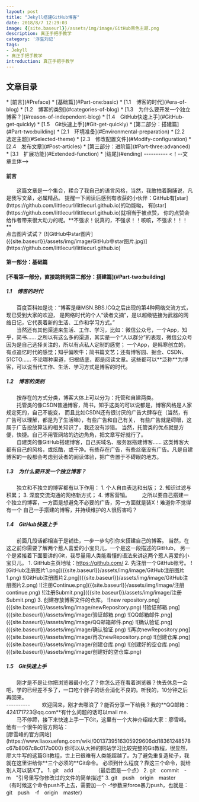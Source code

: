```yaml
---
layout: post
title: "Jekyll搭建GitHub博客"
date: 2018/8/7 12:29:03  
image: {{site.baseurl}}/assets/img/image/GitHub黑色主题.png
description: 真正手把手教学
category: '浮生刘记'
tags:
- Jekyll
- 真正手把手教学
introduction: 真正手把手教学
---
```

<h2>文章目录</h2>
* [前言](#Preface)
* [基础篇](#Part-one:basic)
    * [1.1 博客的时代](#era-of-blog)
	* [1.2 博客的类别](#categories-of-blog)
	* [1.3 为什么要开发一个独立博客？](#reason-of-independent-blog)
	* [1.4 GitHub快速上手](#GitHub-get-quickly)
	* [1.5 Git快速上手](#Git-get-quickly)
* [第二部分：搭建篇](#Part-two:building)
	* [2.1 环境准备](#Environmental-preparation)
	* [2.2 选定主题](#Selected-theme)
	* [2.3 修改配置文件](#Modify-configuration)
	* [2.4 发布文章](#Post-articles)
* [第三部分：进阶篇](#Part-three:advanced)
	* [3.1 扩展功能](#Extended-function)
* [结尾](#ending)
----------
<！--文章主体-->
	<div id="Preface">
		<h4>前言</h4>
	</div>
&emsp;&emsp;这篇文章是一个集合，糅合了我自己的语言风格，当然，我敢拍着胸脯说，凡是我写文章，必属精品。
提醒一下阅读后感到有收获的小伙伴：GitHub有[star](https://github.com/littlecurl/littlecurl.github.io)的功能呦，
有[star](https://github.com/littlecurl/littlecurl.github.io)就相当于被点赞，
你的点赞会给作者带来很大动力的呢。**不强求！说真的，不强求！！咳咳，不强求！！！**
<br /> 
点击图片试试？
[![GitHub中star图片]({{site.baseurl}}/assets/img/image/GitHub中star图片.jpg)](https://github.com/littlecurl/littlecurl.github.io)
<br /> 
<div id="Part-one:basic"></div>
<h4>第一部分：基础篇</h4>	
<h4>[不看第一部分，直接跳转到第二部分：搭建篇](#Part-two:building)</h4>
<div name="era-of-blog"></div>
<h5>1.1&emsp;博客的时代</h5>
&emsp;&emsp;百度百科如是说：“博客是继MSN.BBS.ICQ之后出现的第4种网络交流方式，现已受到大家的欢迎，
是网络时代的个人“读者文摘”，是以超级链接为武器的网络日记，它代表着新的生活、工作和学习方式。”<br />
&emsp;&emsp;当然还有其他渠道来生活、工作、学习，比如：微信公众号，一个App，知乎，简书......
之所以有这么多的渠道，其实是一个“人以群分”的表现，微信公众号因为是自己选择关注的，所以有点私人定制的感觉；
一个App，是韩寒创立的，有点追忆时代的感觉；知乎偏吹牛；简书篇文艺；还有博客园、掘金、CSDN、51CTO......
不论哪种渠道，归根结底，都是阅读文章。这些都可以**泛称**为博客，可以说当代工作、生活、学习方式是博客的时代。
<div id="categories-of-blog"></div>
<h5>1.2&emsp;博客的类别</h5>
&emsp;&emsp;按存在的方式分类，博客大体上可以分为：托管和自建两类。<br />
&emsp;&emsp;托管类的像CSDN普通博客，简书，知乎这类的可以说都是，博客风格是人家规定死的，自己不能变，
而且比如CSDN还有很讨厌的广告大肆存在（当然，有广告可以理解，都是为了生活嘛），有些广告和自己有关，
有些广告就是碍眼，这属于广告投放算法的相关知识了，我还没有涉猎。
当然，托管类的优点就是方便，快捷。自己不用管网站的边边角角，把文章写好就行了。<br />
&emsp;&emsp;自建类的像GitHub搭建博客，自己买域名、服务器搭建博客......
这类博客大都有自己的风格，或炫酷，或干净。有些存在广告，有些丝毫没有广告。凡是自建博客的一般都会考虑到读者的阅读体验，把广告置于不碍眼的地方。				
<div id="reason-of-independent-blog"></div>
<h5>1.3&emsp;为什么要开发一个独立博客？</h5>
&emsp;&emsp;独立和不独立的博客都有以下作用：
1. 个人自由表达和出版；
2. 知识过滤与积累；
3. 深度交流沟通的网络新方式；
4. 博客营销。
&emsp;&emsp;之所以要自己搭建一个独立的博客，一方面是想避免不必要的广告，另一方面就是装X！难道你不觉得有一个
自己一手搭建的博客，并持续维护的人很厉害吗？
<div id="GitHub-get-quickly"></div>
<h5>1.4&emsp;GitHub快速上手</h5>
&emsp;&emsp;前面几段话都相当于是铺垫，一步一步勾引你来搭建自己的博客。
当然，在这之前你需要了解两个惹人喜爱的小宝贝儿，一个是这一段描述的GitHub，
另一个是紧接着下面要讲的Git，我尽量用人类能看懂的语法来讲这两个惹人喜爱的小宝贝儿。
1. GitHub主页地址：<a href="https://github.com/">https://github.com/</a>
2. 先注册一个GitHub账号。
![GitHub注册图片1.png]({{site.baseurl}}/assets/img/image/GitHub注册图片1.png)
![GitHub注册图片2.png]({{site.baseurl}}/assets/img/image/GitHub注册图片2.png)
![注册Continue.png]({{site.baseurl}}/assets/img/image/注册continue.png)
![注册Submit.png]({{site.baseurl}}/assets/img/image/注册Submit.png)
3. 创建存放博客文件的仓库。
![new repository.png]({{site.baseurl}}/assets/img/image/newRepository.png)
![验证邮箱.png]({{site.baseurl}}/assets/img/image/验证邮箱.png)
![QQ邮箱邮件.png]({{site.baseurl}}/assets/img/image/QQ邮箱邮件.png)
![确认验证.png]({{site.baseurl}}/assets/img/image/确认验证.png)
![再次newRepository.png]({{site.baseurl}}/assets/img/image/再次newRepository.png)
![创建仓库.png]({{site.baseurl}}/assets/img/image/创建仓库.png)
![创建好的空仓库.png]({{site.baseurl}}/assets/img/image/创建好的空仓库.png)
<div id="Git-get-quickly"></div>
<h5>1.5&emsp;Git快速上手</h5>
&emsp;&emsp;刚才是不是让你把浏览器最小化了？你怎么还在看着浏览器？快去休息一会吧，学的已经差不多了，一口吃个胖子的话会消化不良的。听我的，10分钟之后再回来。
<br />
----------
&emsp;&emsp;欢迎回来，刚才去哪浪了？能否分享一下给我？我的**QQ邮箱：424171723@qq.com**有什么问题的话可以mail me.  
<br />
&emsp;&emsp;马不停蹄，接下来快速上手一下Git，这里有一个大神介绍给大家：廖雪峰。他有一个很牛的官方网站：
<br />
[廖雪峰的官方网站](https://www.liaoxuefeng.com/wiki/0013739516305929606dd18361248578c67b8067c8c017b000)
你可以从大神的网站学习比较完整的Git教程，很显然，廖大牛写的这篇Git教程，世上已很难有人类能超越了。为了避免重复造轮子，我就在这里讲给你**三个必须的**Git命令。
必须到什么程度？靠这三个命令，就给别人可以装X了。
1. git&emsp;add&emsp;.&emsp;&emsp;&emsp;（最后面是一个点）
2. git&emsp;commit&emsp;-m&emsp;"引号里写你修改过的文件的简单描述"
3. git&emsp;push&emsp;origin&emsp;master&emsp;&emsp;
<br />
（有时候这个命令push不上去，需要加一个 -f参数来force暴力push，也就是：
<br />
git&emsp;push&emsp;-f&emsp;origin&emsp;master）

				
	
